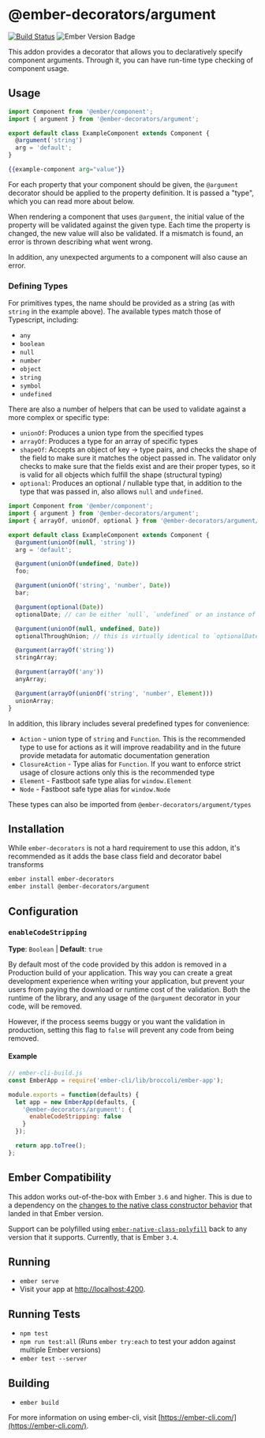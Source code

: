 # @ember-decorators/argument

[![Build Status](https://travis-ci.org/ember-decorators/argument.svg?branch=master)](https://travis-ci.org/ember-decorators/argument)
![Ember Version Badge](https://badgen.net/badge/ember/v3.6.0+/orange)

This addon provides a decorator that allows you to declaratively specify component arguments. Through it, you can have run-time type checking of component usage.

## Usage

```js
import Component from '@ember/component';
import { argument } from '@ember-decorators/argument';

export default class ExampleComponent extends Component {
  @argument('string')
  arg = 'default';
}
```

```hbs
{{example-component arg="value"}}
```

For each property that your component should be given, the `@argument` decorator should be applied to the property definition. It is passed a "type", which you can read more about below.

When rendering a component that uses `@argument`, the initial value of the property will be validated against the given type. Each time the property is changed, the new value will also be validated. If a mismatch is found, an error is thrown describing what went wrong.

In addition, any unexpected arguments to a component will also cause an error.

### Defining Types

For primitives types, the name should be provided as a string (as with `string` in the example above). The available types match those of Typescript, including:

- `any`
- `boolean`
- `null`
- `number`
- `object`
- `string`
- `symbol`
- `undefined`

There are also a number of helpers that can be used to validate against a more complex or specific type:

- `unionOf`: Produces a union type from the specified types
- `arrayOf`: Produces a type for an array of specific types
- `shapeOf`: Accepts an object of key -> type pairs, and checks the shape of the field to make sure it
  matches the object passed in. The validator only checks to make sure that the fields exist and are their
  proper types, so it is valid for all objects which fulfill the shape (structural typing)
- `optional`: Produces an optional / nullable type that, in addition to the type that was passed in,
  also allows `null` and `undefined`.

```js
import Component from '@ember/component';
import { argument } from '@ember-decorators/argument';
import { arrayOf, unionOf, optional } from '@ember-decorators/argument/types';

export default class ExampleComponent extends Component {
  @argument(unionOf(null, 'string'))
  arg = 'default';

  @argument(unionOf(undefined, Date))
  foo;

  @argument(unionOf('string', 'number', Date))
  bar;

  @argument(optional(Date))
  optionalDate; // can be either `null`, `undefined` or an instance of ´Date

  @argument(unionOf(null, undefined, Date))
  optionalThroughUnion; // this is virtually identical to `optionalDate`

  @argument(arrayOf('string'))
  stringArray;

  @argument(arrayOf('any'))
  anyArray;

  @argument(arrayOf(unionOf('string', 'number', Element)))
  unionArray;
}
```

In addition, this library includes several predefined types for convenience:

- `Action` - union type of `string` and `Function`. This is the recommended type to use for actions as it will improve readability and in the future provide metadata for automatic documentation generation
- `ClosureAction` - Type alias for `Function`. If you want to enforce strict usage of closure actions only this is the recommended type
- `Element` - Fastboot safe type alias for `window.Element`
- `Node` - Fastboot safe type alias for `window.Node`

These types can also be imported from `@ember-decorators/argument/types`

## Installation

While `ember-decorators` is not a hard requirement to use this addon, it's recommended as it adds the base class field and decorator babel transforms

```bash
ember install ember-decorators
ember install @ember-decorators/argument
```

## Configuration

### `enableCodeStripping`

**Type**: `Boolean` | **Default**: `true`

By default most of the code provided by this addon is removed in a Production build of your application. This way you can create a great development experience when writing your application, but prevent your users from paying the download or runtime cost of the validation. Both the runtime of the library, and any usage of the `@argument` decorator in your code, will be removed.

However, if the process seems buggy or you want the validation in production, setting this flag to `false` will prevent any code from being removed.

#### Example

```javascript
// ember-cli-build.js
const EmberApp = require('ember-cli/lib/broccoli/ember-app');

module.exports = function(defaults) {
  let app = new EmberApp(defaults, {
    '@ember-decorators/argument': {
      enableCodeStripping: false
    }
  });

  return app.toTree();
};
```

## Ember Compatibility

This addon works out-of-the-box with Ember `3.6` and higher. This is due to a dependency on the [changes to the native class constructor behavior][native-class-constructor-update] that landed in that Ember version.

Support can be polyfilled using [`ember-native-class-polyfill`][ember-native-class-polyfill] back to any version that it supports. Currently, that is Ember `3.4`.

## Running

- `ember serve`
- Visit your app at [http://localhost:4200](http://localhost:4200).

## Running Tests

- `npm test`
- `npm run test:all` (Runs `ember try:each` to test your addon against multiple Ember versions)
- `ember test --server`

## Building

- `ember build`

For more information on using ember-cli, visit [https://ember-cli.com/](https://ember-cli.com/).

[native-class-constructor-update]: https://github.com/emberjs/rfcs/blob/master/text/0337-native-class-constructor-update.md
[ember-native-class-polyfill]: https://www.npmjs.com/package/ember-native-class-polyfill
